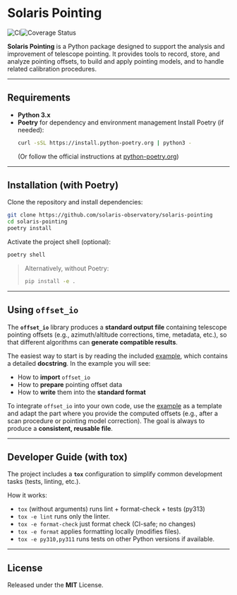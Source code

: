 # Solaris Pointing
![CI](https://github.com/solaris-observatory/solaris-pointing/actions/workflows/ci.yml/badge.svg)![Coverage Status](https://coveralls.io/repos/github/solaris-observatory/solaris-pointing/badge.svg?branch=main)

**Solaris Pointing** is a Python package designed to support the analysis and
improvement of telescope pointing. It provides tools to record, store, and analyze
pointing offsets, to build and apply pointing models, and to handle related calibration
procedures.


---

## Requirements

- **Python 3.x**
- **Poetry** for dependency and environment management Install Poetry (if needed):
  ```bash
  curl -sSL https://install.python-poetry.org | python3 -
  ```
  (Or follow the official instructions at [python-poetry.org](https://python-poetry.org))

---

## Installation (with Poetry)

Clone the repository and install dependencies:

```bash
git clone https://github.com/solaris-observatory/solaris-pointing
cd solaris-pointing
poetry install
```

Activate the project shell (optional):

```bash
poetry shell
```

> Alternatively, without Poetry:  
> ```bash
> pip install -e .
> ```

---

## Using `offset_io`

The **`offset_io`** library produces a **standard output file** containing telescope
pointing offsets (e.g., azimuth/altitude corrections, time, metadata, etc.), so that
different algorithms can **generate compatible results**.

The easiest way to start is by reading the included [example](https://github.com/solaris-observatory/solaris-pointing/blob/main/examples/offset_io_example.py), which contains
a detailed **docstring**. In the example you will see:

- How to **import** `offset_io`
- How to **prepare** pointing offset data
- How to **write** them into the **standard format**

To integrate `offset_io` into your own code, use the [example](https://github.com/solaris-observatory/solaris-pointing/blob/main/examples/offset_io_example.py) as a template and adapt
the part where you provide the computed offsets (e.g., after a scan procedure or
pointing model correction). The goal is always to produce a **consistent, reusable
file**.

---

## Developer Guide (with tox)

The project includes a **`tox`** configuration to simplify common development tasks
(tests, linting, etc.).

How it works:

- `tox` (without arguments) runs lint + format-check + tests (py313)
- `tox -e lint` runs only the linter.
- `tox -e format-check` just format check (CI-safe; no changes)
- `tox -e format` applies formatting locally (modifies files).
- `tox -e py310,py311` runs tests on other Python versions if available.


---

## License

Released under the **MIT** License.
